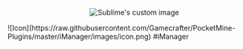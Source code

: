 <p align="center">
  <img src="https://raw.githubusercontent.com/Gamecrafter/PocketMine-Plugins/master/iManager/images/icon.png?raw=true" alt="Sublime's custom image"/>
</p>
![Icon](https://raw.githubusercontent.com/Gamecrafter/PocketMine-Plugins/master/iManager/images/icon.png) 
#iManager
